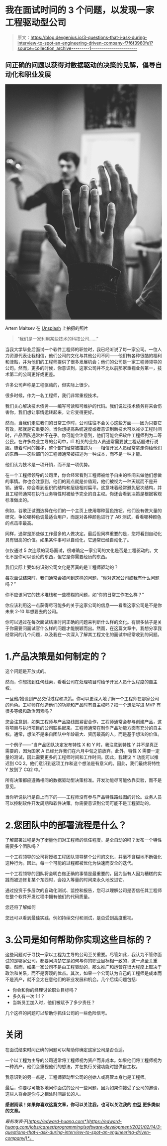 # 我在面试时问的 3 个问题，以发现一家工程驱动型公司

> 原文：<https://blog.devgenius.io/3-questions-that-i-ask-during-interview-to-spot-an-engineering-driven-company-f7f6f3960fe1?source=collection_archive---------1----------------------->

## 问正确的问题以获得对数据驱动的决策的见解，倡导自动化和职业发展

![](img/4b66b979b67afafdc6c5996229c66ca8.png)

Artem Maltsev 在 [Unsplash](https://unsplash.com?utm_source=medium&utm_medium=referral) 上拍摄的照片

> “我们是一家利用某些技术的科技公司……”

当我大学毕业后面试一个软件工程师的职位时，我已经听说了每一家公司。一位人力资源代表让我相信，他们公司的文化与其他公司不同——他们有各种很酷的福利和津贴，并为他们的工程师提供了很多发展机会；他们的公司是一家工程师领导的公司。然而，更多的时候，你意识到，这家公司并不比以前那家重视业务第一，技术第二的公司更好或更差。

许多公司声称是工程驱动的，但实际上很少。

很多时候，作为一名工程师，我们非常重视技术。

我们关心解决技术债务——编写可读和可维护的代码。我们说过技术债务将来会伤害你，我们想让事情运转起来，让它变得更好。

然而，当我们走进我们的日常工作时，公司往往不会关心这些方面——因为只要它有效，那就是它重要的。当你想提高系统速度或者意识到新技术可以减少工程时间时，产品团队通常并不在乎。你可能会注意到，他们可能会把软件工程师列为二等公民。在许多商业主导的公司中，IT 相关的业务人员通常需要就工程话题进行说服。随着时间的推移，整个部门经常被描述为——相信开发人员经常拿走你给他们的东西——这些部门的工程师通常被描述为一种成本，而不是一种才能。

他们认为技术是一项开销，而不是一项优势。

在一个工程师领导的公司里，你会经常看到工程师被给予自由的空间去做他们想做的事情。你也会注意到，他们的观点就是价值观，他们被视为一种天赋而不是开销。通常，你会看到组织的结构和层级相对扁平。这意味着经常避免层次结构，并且工程师通常在执行业务特性时被给予完全的自主权。你还会看到决策是根据客观标准做出的。

例如，谷歌正试图选择在他们的一个主页上使用哪种蓝色按钮。他们没有做大量的研究，争论哪种色调最适合用户，而是对各种颜色进行了 AB 测试，看看哪种颜色的点击率最高。

同样，通常是那些做工作最多的人做决定。最后但同样重要的是，您将看到自动化具有很高的价值。如果某件事可以自动化，它通常已经自动化了。

仅仅通过 5 次连续的现场面试，很难确定一家公司的文化是否是工程驱动的。文化不是你可以谈论的东西，但它是你需要经历的东西。

我们实际上要如何识别公司文化是否真的是工程师驱动的？

每次面试结束时，我们通常会被问到这样的问题，“你对这家公司或我有什么问题吗？”

你不应该问它的技术堆栈和一些模糊的问题，如“你的日常工作怎么样？”

你应该利用这一点获得尽可能多的关于这家公司的信息——看看这家公司是不是你未来 2-10 年想要去的公司。

你可以通过在每次面试结束时问正确的问题来判断什么样的文化。有很多帖子是关于你需要问面试官什么样的问题才能脱颖而出。然而，在这篇文章中，我想分享我经常问的几个问题，以及我在一次深入了解其工程文化的面试中经常收到的问题。

# 1.产品决策是如何制定的？

这个问题是开放式的。

然而，你想找到任何线索，看看公司在处理项目时给予开发人员什么程度的自主权。

一旦他/她谈到产品交付过程和决策。你可以更深入地了解一个工程师在那家公司的角色。工程师在创造他们的功能和产品时有自主权吗？把一个想法写进 MVP 有很多等级和政治因素吗？

您会注意到，如果工程师与产品路线图紧密合作，工程师通常会参与创建产品，这将项目与执行项目的公司联系起来。工程师通常在制作产品功能方面有充分的自主权。通常，想法不是来自团队中年龄最大、资历最高的人，而是基于想法的价值。

一个例子——“当产品团队决定发布特性 X 和 Y 时，我注意到特性 Y 并不是真正需要的，因为国家 A 已经允许我们在六月中旬之前放弃。此外，特性 X 需要一定量的测试，因此需要更多的工程师时间和工作时间。因此，我建议 Y 功能可以推迟到 CQ 2。他们意识到这项工作和这个想法是有意义的。因此，我们最终将特性 Y 放到了 CQ2 中。”

所有决策都应遵循相同的数据驱动型决策标准。开发功能尽可能依靠实验，而不是意见。

当你听说执行是自上而下的——工程师没有参与产品特性路线图的讨论。业务人员可以控制软件开发周期和软件决策。你需要意识到公司可能不是工程驱动的。

# 2.您团队中的部署流程是什么？

了解部署过程是为了衡量他们对工程师的信任程度。是全自动的吗？发布一个特性需要多个团队吗？

一个工程领导的公司将授权工程团队领导整个公司的文化，并毫不含糊地不断强化这种行为。因此，每一个可能的过程都被优化为快速而安全的迭代。

一个工程领导的团队将会明白做正确的事情是最重要的，因为当有人因为糟糕的实践而被迫修复某个东西时，会投入等量的时间来永久地改进它。

通过投资于多层次的自动化测试、监控和报告，您可以理解公司是否信任其工程师在整个软件开发过程中拥有他们的代码质量。

您还将了解如何

您还可以看到最佳实践，例如持续交付和测试，是否受到高度重视。

# 3.公司是如何帮助你实现这些目标的？

这些问题对于寻找一家以工程为主导的公司至关重要。尽管如此，我认为不管你面试的是哪家公司，都要问清楚它是如何与你的职业目标相一致的，这一点至关重要。然而，如果一家公司不是由工程驱动的，那么推广和运营在很大程度上取决于政治和关系，而不是客观的优点。其次，如果一个公司认为自己的工程师是成本而不是资产，就不会太在意他们的职业发展和机会。几个后续问题包括:

*   你会和你的经理讨论职业目标吗？
*   多久有一次 1:1？
*   当新员工加入时，他们被赋予了多少责任？

几个这样的问题可以帮助你抓住公司的一些危险信号。

# 关闭

在面试结束时问正确的问题可以帮助你确定这家公司是否合适。

一个以工程为主导的公司通常将工程师视为资产而非成本。如果他们将工程师视为一种资产，他们会重视他们的想法，并在执行关键功能时提供自主权。

我意识到的另一点是，工程师驱动型公司的创始人或高管本身也是工程师。

最后，你要尽可能多地问你面试的公司一些问题，因为如果你接受了公司的邀请，这些人将会是你与之相处时间最长的人。

**感谢阅读！如果你喜欢这篇文章，你可以关注我，也可以关注我的** [**中型**](https://medium.com/@edwardgunawan880) **更多类似的文章。**

*最初发表于*[*https://edward-huang.com*](https://edward-huang.com/jobs/career/programming/software-development/2021/02/14/3-questions-that-i-ask-during-interview-to-spot-an-engineering-driven-company/)*。*